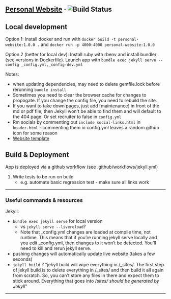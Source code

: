 <p>
    <h2><a href="https://www.matthewdong.dev">Personal Website</a> · <img src="https://travis-ci.org/mdong127/mdong127.github.io.svg?branch=master" alt="Build Status" style="max-width:100%;"></a></h2>
</p>

## Local development

Option 1: Install docker and run with `docker build -t personal-website:1.0.0 .` and `docker run -p 4000:4000 personal-website:1.0.0`

Option 2 (better for local dev): Install ruby with rbenv and install bundler (see versions in Dockerfile).  Launch app with `bundle exec jekyll serve --config _config.yml,_config-dev.yml` 

Notes: 

- when updating dependencies, may need to delete gemfile.lock before rerunning `bundle install`
- Sometimes you need to clear the browser cache for changes to propogate.  If you change the config file, you need to rebuild the site.  
- If you want to take down pages, just add [maintenance] in front of the md or pdf file, then Jekyll won't be able to find them and will default to the 404 page.  Or set recruiter to false in `config.yml`
- Rm socials by commenting out `include social-links.html` in `header.html` - commenting them in config.yml leaves a random github icon for some reason
- [Website template](https://github.com/sergiokopplin/indigo)

## Build & Deployment

App is deployed via a github workflow (see .github/workflows/jekyll.yml)


1. Write tests to be run on build
	- e.g. automate basic regression test - make sure all links work

--- 

### Useful commands & resources 

Jekyll:
- `bundle exec jekyll serve` for local version 
	- vs `jekyll serve --livereload`? 
	- Note that _config.yml changes are loaded at compile time, not runtime. This means that if you’re running jekyll serve locally and you edit _config.yml, then changes to it won’t be detected. You’ll need to kill and rerun jekyll serve.
- pushing changes will automatically update live website (takes a few seconds)
- `jekyll build` ? 
	"jekyll build will wipe everything in /_sites/. The first step of jekyll build is to delete everything in /_sites/ and then build it all again from scratch. So, you can’t store any files in there and expect them to stick around. Everything that goes into /_sites/ should be generated by Jekyll_"

--- 